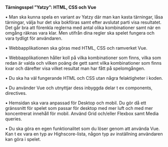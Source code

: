 **Tärningsspel ”Yatzy”: HTML, CSS och Vue**

• Man ska kunna spela en variant av Yatzy där man kan kasta tärningar, låsa tärningar, välja hur det ska bokföras samt efter avslutat parti visa resultatet. Det går bra att förenkla reglerna med antal olika kombinationer samt när en omgång räknas vara klar. Men utifrån dina regler ska spelet fungera och vara tydligt för användaren.

• Webbapplikationen ska göras med HTML, CSS och ramverket Vue.

• Webbapplikationen håller koll på vilka kombinationer som finns, vilka som redan är valda och vilken poäng de gett samt vilka kombinationer som finns kvar och därefter visa vilket resultat man har fått på spelomgången.

• Du ska ha väl fungerande HTML och CSS utan några felaktigheter i koden.

• Du använder Vue och utnyttjar dess inbyggda delar t ex components, directives.

• Hemsidan ska vara anpassad för Desktop och mobil. Du gör då ett gränssnitt för spelet som passar för desktop med mer luft och med mer koncentrerat innehåll för mobil. Använd Grid och/eller Flexbox samt Media queries.

• Du ska göra en egen funktionalitet som du löser genom att använda Vue. Kan t ex vara en typ av Highscore-lista, någon typ av inställning användaren kan göra i spelet.